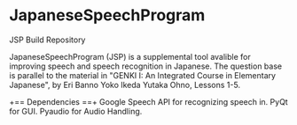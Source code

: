 # JapaneseSpeechProgram

JSP Build Repository

  JapaneseSpeechProgram (JSP) is a supplemental tool avalible for improving 
speech and speech recognition in Japanese. The question base is parallel to
the material in "GENKI I: An Integrated Course in Elementary Japanese", by 
Eri Banno Yoko Ikeda Yutaka Ohno, Lessons 1-5.

+== Dependencies ==+
Google Speech API for recognizing speech in.
PyQt for GUI.
Pyaudio for Audio Handling.
